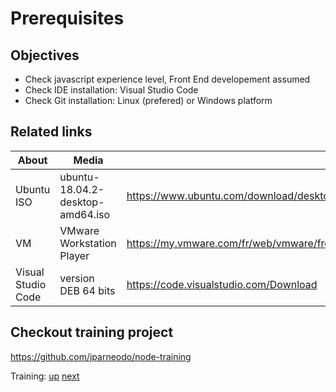 # Prerequisites

## Objectives

- Check javascript experience level, Front End developement assumed
- Check IDE installation: Visual Studio Code
- Check Git installation: Linux (prefered) or Windows platform

## Related links

| About              | Media                            | Link                                                                                               |
| ------------------ | -------------------------------- | -------------------------------------------------------------------------------------------------- |
| Ubuntu ISO         | ubuntu-18.04.2-desktop-amd64.iso | https://www.ubuntu.com/download/desktop                                                            |
| VM                 | VMware Workstation Player        | https://my.vmware.com/fr/web/vmware/free#desktop_end_user_computing/vmware_workstation_player/15_0 |
| Visual Studio Code | version DEB 64 bits              | https://code.visualstudio.com/Download                                                             |

## Checkout training project

https://github.com/jparneodo/node-training

Training: [up](../README.md) [next](../training-01-discover/README.md)
